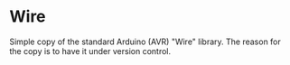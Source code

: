 # Wire

Simple copy of the standard Arduino (AVR) "Wire" library. The reason for the copy is to have it under version control.
